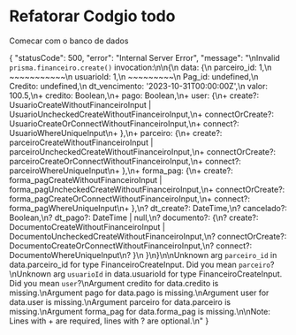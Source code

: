 # Refatorar Codgio todo

Comecar com o banco de dados

{
"statusCode": 500,
    "error": "Internal Server Error",
    "message": "\nInvalid `prisma.financeiro.create()` invocation:\n\n{\n  data: {\n    parceiro_id: 1,\n    ~~~~~~~~~~~\n    usuarioId: 1,\n    ~~~~~~~~~\n    Pag_id: undefined,\n    Credito: undefined,\n    dt_vencimento: '2023-10-31T00:00:00Z',\n    valor: 100.5,\n+   credito: Boolean,\n+   pago: Boolean,\n+   user: {\n+     create?: UsuarioCreateWithoutFinanceiroInput | UsuarioUncheckedCreateWithoutFinanceiroInput,\n+     connectOrCreate?: UsuarioCreateOrConnectWithoutFinanceiroInput,\n+     connect?: UsuarioWhereUniqueInput\n+   },\n+   parceiro: {\n+     create?: parceiroCreateWithoutFinanceiroInput | parceiroUncheckedCreateWithoutFinanceiroInput,\n+     connectOrCreate?: parceiroCreateOrConnectWithoutFinanceiroInput,\n+     connect?: parceiroWhereUniqueInput\n+   },\n+   forma_pag: {\n+     create?: forma_pagCreateWithoutFinanceiroInput | forma_pagUncheckedCreateWithoutFinanceiroInput,\n+     connectOrCreate?: forma_pagCreateOrConnectWithoutFinanceiroInput,\n+     connect?: forma_pagWhereUniqueInput\n+   },\n?   dt_create?: DateTime,\n?   cancelado?: Boolean,\n?   dt_pago?: DateTime | null,\n?   documento?: {\n?     create?: DocumentoCreateWithoutFinanceiroInput | DocumentoUncheckedCreateWithoutFinanceiroInput,\n?     connectOrCreate?: DocumentoCreateOrConnectWithoutFinanceiroInput,\n?     connect?: DocumentoWhereUniqueInput\n?   }\n  }\n}\n\nUnknown arg `parceiro_id` in data.parceiro_id for type FinanceiroCreateInput. Did you mean `parceiro`?\nUnknown arg `usuarioId` in data.usuarioId for type FinanceiroCreateInput. Did you mean `user`?\nArgument credito for data.credito is missing.\nArgument pago for data.pago is missing.\nArgument user for data.user is missing.\nArgument parceiro for data.parceiro is missing.\nArgument forma_pag for data.forma_pag is missing.\n\nNote: Lines with + are required, lines with ? are optional.\n"
}